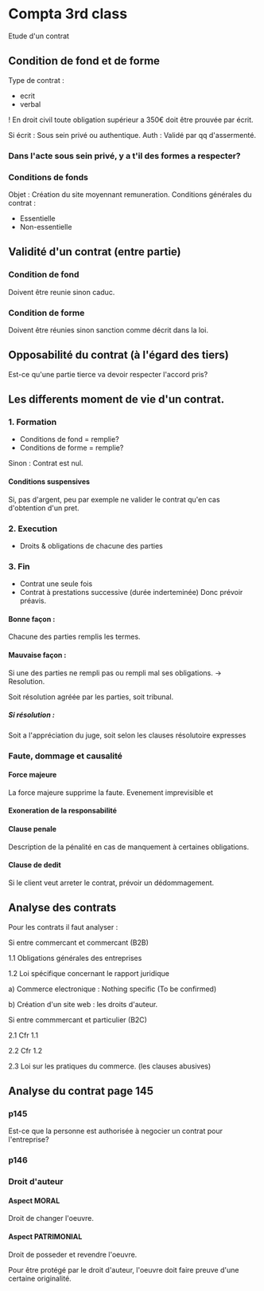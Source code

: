 # Compta 3rd class 

Etude d'un contrat

## Condition de fond et de forme

Type de contrat : 

- ecrit 
- verbal

! En droit civil toute obligation supérieur a 350€ doit être prouvée par écrit. 

Si écrit : Sous sein privé ou authentique. Auth : Validé par qq d'assermenté. 

### Dans l'acte sous sein privé, y a t'il des formes a respecter? 

### Conditions de fonds 

Objet : Création du site moyennant remuneration. 
Conditions générales du contrat : 
- Essentielle 
- Non-essentielle

## Validité d'un contrat (entre partie)

### Condition de fond

Doivent être reunie sinon caduc. 

### Condition de forme 

Doivent être réunies sinon sanction comme décrit dans la loi. 

## Opposabilité du contrat (à l'égard des tiers)

Est-ce qu'une partie tierce va devoir respecter l'accord pris? 

## Les differents moment de vie d'un contrat. 

### 1. Formation

 - Conditions de fond = remplie? 
 - Conditions de forme = remplie? 
    
Sinon : Contrat est nul. 

#### Conditions suspensives 

Si, pas d'argent, peu par exemple ne valider le contrat qu'en cas d'obtention d'un pret. 

### 2. Execution

 - Droits & obligations de chacune des parties

### 3. Fin 

 - Contrat une seule fois
 - Contrat à prestations successive (durée inderteminée) 
Donc prévoir préavis. 

#### Bonne façon : 
Chacune des parties remplis les termes. 

#### Mauvaise façon : 
Si une des parties ne rempli pas ou rempli mal ses obligations. -> Resolution. 

Soit résolution agréée par les parties, soit tribunal.

##### Si résolution : 

Soit a l'appréciation du juge, soit selon les clauses résolutoire expresses


### Faute, dommage et causalité

#### Force majeure

La force majeure supprime la faute. Evenement imprevisible et 

#### Exoneration de la responsabilité

#### Clause penale

Description de la pénalité en cas de manquement à certaines obligations.

#### Clause de dedit

Si le client veut arreter le contrat, prévoir un dédommagement. 

## Analyse des contrats

Pour les contrats il faut analyser : 

Si entre commercant et commercant (B2B)

1.1 Obligations générales des entreprises

1.2 Loi spécifique concernant le rapport juridique

a) Commerce electronique : Nothing specific (To be confirmed) 

b) Création d'un site web : les droits d'auteur. 

Si entre commmercant et particulier (B2C)

2.1 Cfr 1.1

2.2 Cfr 1.2

2.3 Loi sur les pratiques du commerce. (les clauses abusives) 

## Analyse du contrat page 145

### p145
Est-ce que la personne est authorisée à negocier un contrat pour l'entreprise? 

### p146


### Droit d'auteur

#### Aspect MORAL
Droit de changer l'oeuvre. 

#### Aspect PATRIMONIAL
Droit de posseder et revendre l'oeuvre. 


Pour être protégé par le droit d'auteur, l'oeuvre doit faire preuve d'une certaine originalité. 